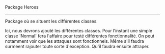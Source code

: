 Package Heroes

--------------------------------

Package où se situent les différentes classes.

Ici, nous devrons ajouté les différentes classes. Pour l'instant une simple classe 'Normal' fera l'affaire pour testé différentes fonctionnalité.
On peut notamment voir que les attaques sont fonctionnels. Même s'il faudra surmeent rajouter toute sorte d'exception. Qu'il faudra ensuite attraper.
